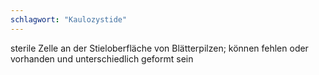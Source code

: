 ```yaml
---
schlagwort: "Kaulozystide"
---
```

sterile Zelle an der Stieloberfläche von Blätterpilzen; können fehlen oder vorhanden und unterschiedlich geformt sein

